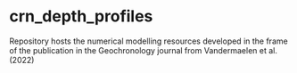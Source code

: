# crn_depth_profiles
Repository hosts the numerical modelling resources developed in the frame of the publication in the Geochronology journal from Vandermaelen et al. (2022)
